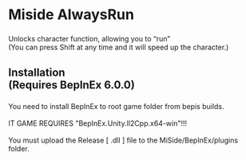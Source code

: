 <h1 align="left">Miside AlwaysRun</h1>

###

<p align="left">Unlocks character function, allowing you to “run”<br>(You can press Shift at any time and it will speed up the character.)</p>

###

<h2 align="left">Installation<br>(Requires BepInEx 6.0.0)</h2>

###

<p align="left">You need to install BepInEx to root game folder from bepis builds.<br><br>IT GAME REQUIRES "BepInEx.Unity.Il2Cpp.x64-win"!!!<br><br>You must upload the Release [ .dll ] file to the MiSide/BepInEx/plugins folder.</p>

###

